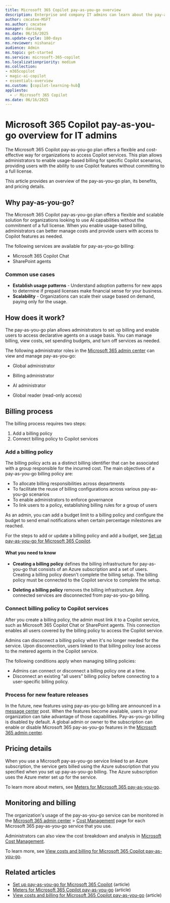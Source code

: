 ```yaml
---
title: Microsoft 365 Copilot pay-as-you-go overview
description: Enterprise and company IT admins can learn about the pay-as-you-go service for Microsoft 365 Copilot services, including Copilot Chat. Get an overview of the usage-based billing process, connecting the billing to a Copilot service, and monitoring costs.
author: cmcatee-MSFT
ms.author: cmcatee
manager: dansimp
ms.date: 06/16/2025
ms.update-cycle: 180-days
ms.reviewer: nishanair
audience: Admin
ms.topic: get-started
ms.service: microsoft-365-copilot
ms.localizationpriority: medium
ms.collection: 
- m365copilot
- magic-ai-copilot
- essentials-overview
ms.custom: [copilot-learning-hub]
appliesto:
  - ✅ Microsoft 365 Copilot
ms.date: 06/16/2025
---
```


# Microsoft 365 Copilot pay-as-you-go overview for IT admins

The Microsoft 365 Copilot pay-as-you-go plan offers a flexible and cost-effective way for organizations to access Copilot services. This plan allows administrators to enable usage-based billing for specific Copilot scenarios, providing users with the ability to use Copilot features without committing to a full license.

This article provides an overview of the pay-as-you-go plan, its benefits, and pricing details.

## Why pay-as-you-go?

The Microsoft 365 Copilot pay-as-you-go plan offers a flexible and scalable solution for organizations looking to use AI capabilities without the commitment of a full license. When you enable usage-based billing, administrators can better manage costs and provide users with access to Copilot features as needed.

The following services are available for pay-as-you-go billing:

- Microsoft 365 Copilot Chat
- SharePoint agents

### Common use cases

- **Establish usage patterns** - Understand adoption patterns for new apps to determine if prepaid licenses make financial sense for your business.
- **Scalability** - Organizations can scale their usage based on demand, paying only for the usage.

## How does it work?

The pay-as-you-go plan allows administrators to set up billing and enable users to access declarative agents on a usage basis. You can manage billing, view costs, set spending budgets, and turn off services as needed.

The following administrator roles in the [Microsoft 365 admin center](https://admin.microsoft.com) can view and manage pay-as-you-go:

- Global administrator
- Billing administrator

- AI administrator
- Global reader (read-only access)

## Billing process

The billing process requires two steps:

1. Add a billing policy
2. Connect billing policy to Copilot services  

### Add a billing policy

The billing policy acts as a distinct billing identifier that can be associated with a group responsible for the incurred cost. The main objectives of a pay-as-you-go billing policy are:

- To allocate billing responsibilities across departments
- To facilitate the reuse of billing configurations across various pay-as-you-go scenarios
- To enable administrators to enforce governance
- To link users to a policy, establishing billing rules for a group of users

As an admin, you can add a budget limit to a billing policy and configure the budget to send email notifications when certain percentage milestones are reached.

For the steps to add or update a billing policy and add a budget, see [Set up pay-as-you-go for Microsoft 365 Copilot](setup.md).

#### What you need to know

- **Creating a billing policy** defines the billing infrastructure for pay-as-you-go that consists of an Azure subscription and a set of users. Creating a billing policy doesn't complete the billing setup. The billing policy must be connected to the Copilot service to complete the setup.

- **Deleting a billing policy** removes the billing infrastructure. Any connected services are disconnected from pay-as-you-go billing.

### Connect billing policy to Copilot services

After you create a billing policy, the admin must link it to a Copilot service, such as Microsoft 365 Copilot Chat or SharePoint agents. This connection enables all users covered by the billing policy to access the Copilot service.  

Admins can disconnect a billing policy when it's no longer needed for the service. Upon disconnection, users linked to that billing policy lose access to the metered agents in the Copilot service.  

The following conditions apply when managing billing policies:

- Admins can connect or disconnect a billing policy one at a time.
- Disconnect an existing "all users" billing policy before connecting to a user-specific billing policy.

### Process for new feature releases

In the future, new features using pay-as-you-go billing are announced in a [message center](/microsoft-365/admin/manage/message-center) post. When the features become available, users in your organization can take advantage of those capabilities. Pay-as-you-go billing is disabled by default. A global admin or owner to the subscription can enable or disable Microsoft 365 pay-as-you-go features in the [Microsoft 365 admin center](https://admin.microsoft.com).

## Pricing details

When you use a Microsoft pay-as-you-go service linked to an Azure subscription, the service gets billed using the Azure subscription that you specified when you set up pay-as-you-go billing. The Azure subscription uses the Azure meter set up for the service.

To learn more about meters, see [Meters for Microsoft 365 pay-as-you-go](meters.md).

## Monitoring and billing

The organization's usage of the pay-as-you-go service can be monitored in the [Microsoft 365 admin center](https://admin.microsoft.com) > [Cost Management](/microsoft-365/commerce/use-cost-mgmt) page for each Microsoft 365 pay-as-you-go service that you use.

Administrators can also view the cost breakdown and analysis in [Microsoft Cost Management](/azure/cost-management-billing/costs/overview-cost-management).

To learn more, see [View costs and billing for Microsoft 365 Copilot pay-as-you-go](view-cost.md).

## Related articles

- [Set up pay-as-you-go for Microsoft 365 Copilot](setup.md) (article)
- [Meters for Microsoft 365 Copilot pay-as-you-go](meters.md) (article)
- [View costs and billing for Microsoft 365 Copilot pay-as-you-go](view-cost.md) (article)
